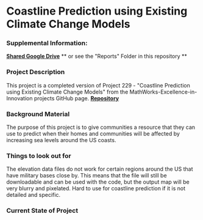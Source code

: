 # Coastline Prediction using Existing Climate Change Models  

### Supplemental Information:

<strong>[Shared Google Drive](https://drive.google.com/drive/u/1/folders/0ADMDjP3qvYbcUk9PVA)</strong>
** or see the "Reports" Folder in this repository ** 

### Project Description 

This project is a completed version of Project 229 - "Coastline Prediction using Existing Climate Change Models" from the MathWorks-Excellence-in-Innovation projects GitHub page. <strong>[Repository](https://github.com/mathworks/MathWorks-Excellence-in-Innovation/blob/main/projects/Coastline%20Prediction%20using%20Existing%20Climate%20Change%20Models/README.md)</strong>

### Background Material

The purpose of this project is to give communities a resource that they can use to predict when their homes and communities will be affected by increasing sea levels around the US coasts. 

### Things to look out for

The elevation data files do not work for certain regions around the US that have military bases close by. This means that the file will still be downloadable and can be used with the code, but the output map will be very blurry and pixelated. Hard to use for coastline prediction if it is not detailed and specific. 

### Current State of Project 




